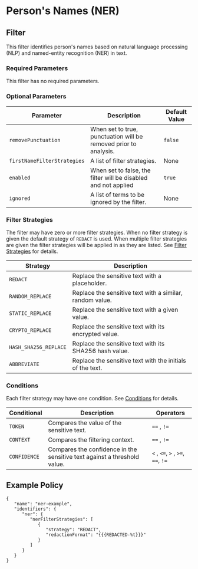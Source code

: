 # Person's Names (NER)

## Filter

This filter identifies person's names based on natural language processing (NLP) and named-entity recognition (NER) in text.

### Required Parameters

This filter has no required parameters.

### Optional Parameters

| Parameter                   | Description                                                      | Default Value |
| --------------------------- | ---------------------------------------------------------------- | ------------- |
| `removePunctuation`         | When set to true, punctuation will be removed prior to analysis. | `false`       |
| `firstNameFilterStrategies` | A list of filter strategies.                                     | None          |
| `enabled`                   | When set to false, the filter will be disabled and not applied   | `true`        |
| `ignored`                   | A list of terms to be ignored by the filter.                     | None          |

### Filter Strategies

The filter may have zero or more filter strategies. When no filter strategy is given the default strategy of `REDACT` is used. When multiple filter strategies are given the filter strategies will be applied in as they are listed. See [Filter Strategies](#filter-strategies) for details.

| Strategy              | Description                                               |
| --------------------- | --------------------------------------------------------- |
| `REDACT`              | Replace the sensitive text with a placeholder.            |
| `RANDOM_REPLACE`      | Replace the sensitive text with a similar, random value.  |
| `STATIC_REPLACE`      | Replace the sensitive text with a given value.            |
| `CRYPTO_REPLACE`      | Replace the sensitive text with its encrypted value.      |
| `HASH_SHA256_REPLACE` | Replace the sensitive text with its SHA256 hash value.    |
| `ABBREVIATE`          | Replace the sensitive text with the initials of the text. |

### Conditions

Each filter strategy may have one condition. See [Conditions](#conditions) for details.

| Conditional  | Description                                                              | Operators                          |
| ------------ | ------------------------------------------------------------------------ | ---------------------------------- |
| `TOKEN`      | Compares the value of the sensitive text.                                | `==` , `!=`                        |
| `CONTEXT`    | Compares the filtering context.                                          | `==` , `!=`                        |
| `CONFIDENCE` | Compares the confidence in the sensitive text against a threshold value. | `<` , `<=`, `>` , `>=`, `==`, `!=` |

## Example Policy

```
{
   "name": "ner-example",
   "identifiers": {
      "ner": {
         "nerFilterStrategies": [
            {
               "strategy": "REDACT",
               "redactionFormat": "{{{REDACTED-%t}}}"
            }
         ]
      }
   }
}
```
